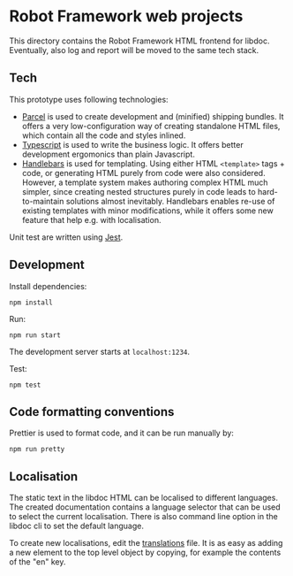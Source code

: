 # Robot Framework web projects


This directory contains the Robot Framework HTML frontend for libdoc. Eventually, also log and report will be moved to the same tech stack.

## Tech

This prototype uses following technologies:

- [Parcel](https://parceljs.org) is used to create development and (minified) shipping bundles. It offers a very low-configuration way of creating standalone HTML files, which contain all the code and styles inlined.
- [Typescript](https://www.typescriptlang.org) is used to write the business logic. It offers better development ergomonics than plain Javascript.
- [Handlebars](https://handlebarsjs.com) is used for templating. Using either HTML `<template>` tags + code, or generating HTML purely from code were also considered. However, a template system makes authoring complex HTML much simpler, since creating nested structures purely in code leads to hard-to-maintain solutions almost inevitably. Handlebars enables re-use of existing templates with minor modifications, while it offers some new feature that help e.g. with localisation.

Unit test are written using [Jest](https://jestjs.io).

## Development

Install dependencies:

    npm install

Run:

    npm run start

The development server starts at `localhost:1234`.

Test:

    npm test


## Code formatting conventions


Prettier is used to format code, and it can be run manually by:

    npm run pretty

## Localisation

The static text in the libdoc HTML can be localised to different languages. The created documentation contains
a language selector that can be used to select the current localisation. There is also command line option in
the libdoc cli to set the default language.

To create new localisations, edit the [translations](https://github.com/robotframework/robotframework/blob/master/src/web/libdoc/i18n/translations.json) file.
It is as easy as adding a new element to the top level object by copying, for example the contents of the "en" key.
